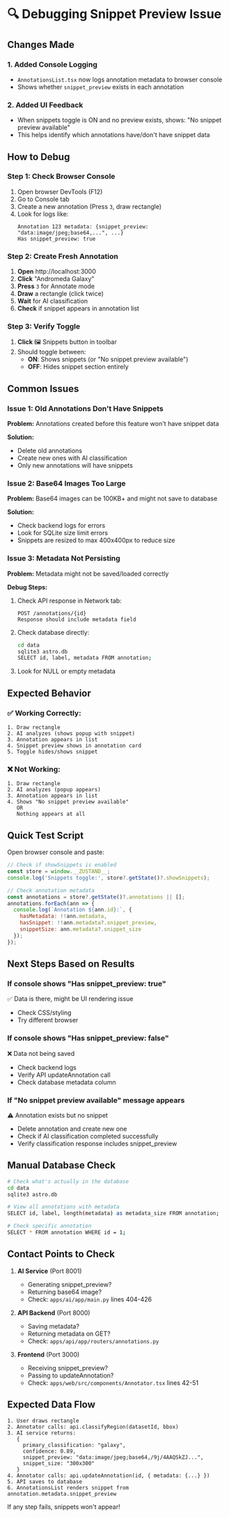 # 🔍 Debugging Snippet Preview Issue

## Changes Made

### 1. Added Console Logging
- `AnnotationsList.tsx` now logs annotation metadata to browser console
- Shows whether `snippet_preview` exists in each annotation

### 2. Added UI Feedback
- When snippets toggle is ON and no preview exists, shows: "No snippet preview available"
- This helps identify which annotations have/don't have snippet data

## How to Debug

### Step 1: Check Browser Console
1. Open browser DevTools (F12)
2. Go to Console tab
3. Create a new annotation (Press `3`, draw rectangle)
4. Look for logs like:
   ```
   Annotation 123 metadata: {snippet_preview: "data:image/jpeg;base64,...", ...}
   Has snippet_preview: true
   ```

### Step 2: Create Fresh Annotation
1. **Open** http://localhost:3000
2. **Click** "Andromeda Galaxy"
3. **Press** `3` for Annotate mode
4. **Draw** a rectangle (click twice)
5. **Wait** for AI classification
6. **Check** if snippet appears in annotation list

### Step 3: Verify Toggle
1. **Click** 🖼️ Snippets button in toolbar
2. Should toggle between:
   - **ON**: Shows snippets (or "No snippet preview available")
   - **OFF**: Hides snippet section entirely

## Common Issues

### Issue 1: Old Annotations Don't Have Snippets
**Problem:** Annotations created before this feature won't have snippet data

**Solution:** 
- Delete old annotations
- Create new ones with AI classification
- Only new annotations will have snippets

### Issue 2: Base64 Images Too Large
**Problem:** Base64 images can be 100KB+ and might not save to database

**Solution:**
- Check backend logs for errors
- Look for SQLite size limit errors
- Snippets are resized to max 400x400px to reduce size

### Issue 3: Metadata Not Persisting
**Problem:** Metadata might not be saved/loaded correctly

**Debug Steps:**
1. Check API response in Network tab:
   ```
   POST /annotations/{id}
   Response should include metadata field
   ```

2. Check database directly:
   ```bash
   cd data
   sqlite3 astro.db
   SELECT id, label, metadata FROM annotation;
   ```

3. Look for NULL or empty metadata

## Expected Behavior

### ✅ Working Correctly:
```
1. Draw rectangle
2. AI analyzes (shows popup with snippet)
3. Annotation appears in list
4. Snippet preview shows in annotation card
5. Toggle hides/shows snippet
```

### ❌ Not Working:
```
1. Draw rectangle  
2. AI analyzes (popup appears)
3. Annotation appears in list
4. Shows "No snippet preview available"
   OR
   Nothing appears at all
```

## Quick Test Script

Open browser console and paste:
```javascript
// Check if showSnippets is enabled
const store = window.__ZUSTAND__;
console.log('Snippets toggle:', store?.getState()?.showSnippets);

// Check annotation metadata
const annotations = store?.getState()?.annotations || [];
annotations.forEach(ann => {
  console.log(`Annotation ${ann.id}:`, {
    hasMetadata: !!ann.metadata,
    hasSnippet: !!ann.metadata?.snippet_preview,
    snippetSize: ann.metadata?.snippet_size
  });
});
```

## Next Steps Based on Results

### If console shows "Has snippet_preview: true"
✅ Data is there, might be UI rendering issue
- Check CSS/styling
- Try different browser

### If console shows "Has snippet_preview: false" 
❌ Data not being saved
- Check backend logs
- Verify API updateAnnotation call
- Check database metadata column

### If "No snippet preview available" message appears
⚠️ Annotation exists but no snippet
- Delete annotation and create new one
- Check if AI classification completed successfully
- Verify classification response includes snippet_preview

## Manual Database Check

```bash
# Check what's actually in the database
cd data
sqlite3 astro.db

# View all annotations with metadata
SELECT id, label, length(metadata) as metadata_size FROM annotation;

# Check specific annotation
SELECT * FROM annotation WHERE id = 1;
```

## Contact Points to Check

1. **AI Service** (Port 8001)
   - Generating snippet_preview?
   - Returning base64 image?
   - Check: `apps/ai/app/main.py` lines 404-426

2. **API Backend** (Port 8000)
   - Saving metadata?
   - Returning metadata on GET?
   - Check: `apps/api/app/routers/annotations.py`

3. **Frontend** (Port 3000)
   - Receiving snippet_preview?
   - Passing to updateAnnotation?
   - Check: `apps/web/src/components/Annotator.tsx` lines 42-51

## Expected Data Flow

```
1. User draws rectangle
2. Annotator calls: api.classifyRegion(datasetId, bbox)
3. AI service returns:
   {
     primary_classification: "galaxy",
     confidence: 0.89,
     snippet_preview: "data:image/jpeg;base64,/9j/4AAQSkZJ...",
     snippet_size: "300x300"
   }
4. Annotator calls: api.updateAnnotation(id, { metadata: {...} })
5. API saves to database
6. AnnotationsList renders snippet from annotation.metadata.snippet_preview
```

If any step fails, snippets won't appear!

